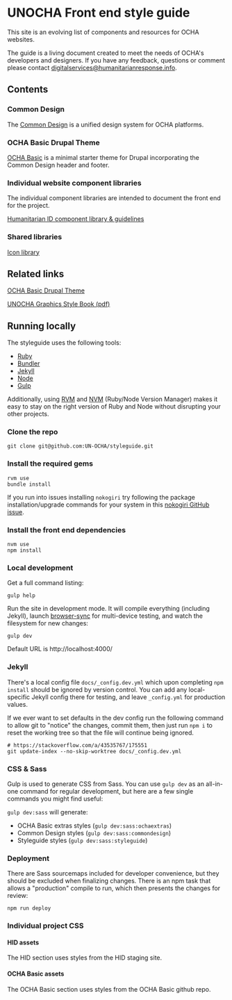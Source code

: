# UNOCHA Front end style guide

This site is an evolving list of components and resources for OCHA websites.

The guide is a living document created to meet the needs of OCHA's developers and designers. If you have any feedback, questions or comment please contact digitalservices@humanitarianresponse.info.

## Contents

### Common Design

The [Common Design](https://un-ocha.github.io/styleguide/common-design) is a unified design system for OCHA platforms.

### OCHA Basic Drupal Theme

[OCHA Basic](https://un-ocha.github.io/styleguide/ocha) is a minimal starter theme for Drupal incorporating the Common Design header and footer.

### Individual website component libraries

The individual component libraries are intended to document the front end for the project.

[Humanitarian ID component library & guidelines](https://un-ocha.github.io/styleguide/hid)

### Shared libraries

[Icon library](https://un-ocha.github.io/styleguide/icons)

## Related links

[OCHA Basic Drupal Theme](https://github.com/UN-OCHA/ocha_basic)

[UNOCHA Graphics Style Book (pdf)](https://www.unocha.org/sites/unocha/files/dms/Documents/GraphicsStyleBook_for_public.pdf)

## Running locally

The styleguide uses the following tools:

* [Ruby](https://www.ruby-lang.org/en/)
* [Bundler](http://bundler.io/)
* [Jekyll](https://jekyllrb.com)
* [Node](https://nodejs.org/)
* [Gulp](https://gulpjs.com)

Additionally, using [RVM](https://rvm.io/) and [NVM](https://github.com/creationix/nvm) (Ruby/Node Version Manager) makes it easy to stay on the right version of Ruby and Node without disrupting your other projects.

### Clone the repo

```
git clone git@github.com:UN-OCHA/styleguide.git
```

### Install the required gems

```
rvm use
bundle install
```

If you run into issues installing `nokogiri` try following the package installation/upgrade commands for your system in this [nokogiri GitHub issue](https://github.com/sparklemotion/nokogiri/issues/1099).

### Install the front end dependencies

```
nvm use
npm install
```

### Local development

Get a full command listing:

```
gulp help
```

Run the site in development mode. It will compile everything (including Jekyll), launch [browser-sync](https://browsersync.io) for multi-device testing, and watch the filesystem for new changes:

```
gulp dev
```

Default URL is http://localhost:4000/

### Jekyll

There's a local config file `docs/_config.dev.yml` which upon completing `npm install` should be ignored by version control. You can add any local-specific Jekyll config there for testing, and leave `_config.yml` for production values.

If we ever want to set defaults in the dev config run the following command to allow git to "notice" the changes, commit them, then just run `npm i` to reset the working tree so that the file will continue being ignored.

```
# https://stackoverflow.com/a/43535767/175551
git update-index --no-skip-worktree docs/_config.dev.yml
```

### CSS & Sass

Gulp is used to generate CSS from Sass. You can use `gulp dev` as an all-in-one command for regular development, but here are a few single commands you might find useful:

`gulp dev:sass` will generate:

* OCHA Basic extras styles (`gulp dev:sass:ochaextras`)
* Common Design styles (`gulp dev:sass:commondesign`)
* Styleguide styles (`gulp dev:sass:styleguide`)

### Deployment

There are Sass sourcemaps included for developer convenience, but they should be excluded when finalizing changes. There is an npm task that allows a "production" compile to run, which then presents the changes for review:

```
npm run deploy
```

### Individual project CSS

#### HID assets

The HID section uses styles from the HID staging site.

#### OCHA Basic assets

The OCHA Basic section uses styles from the OCHA Basic github repo.
